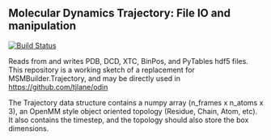 ## Molecular Dynamics Trajectory: File IO and manipulation

[![Build Status](https://travis-ci.org/rmcgibbo/mdtraj.png)](https://travis-ci.org/rmcgibbo/mdtraj)

Reads from and writes  PDB, DCD, XTC, BinPos, and PyTables hdf5 files. This repository is a working sketch of a replacement for MSMBuilder.Trajectory, and may be directly used in https://github.com/tjlane/odin

The Trajectory data structure contains a numpy array (n_frames x n_atoms x 3), an OpenMM style object oriented topology
(Residue, Chain, Atom, etc). It also contains the timestep, and the topology should also store the box dimensions.
